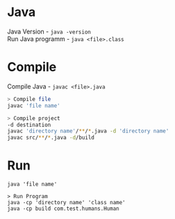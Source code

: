 # Java

Java Version - `java -version` <br>
Run Java programm - `java <file>.class`

# Compile

Compile Java - `javac <file>.java`

```sh
> Compile file
javac 'file name'

> Compile project 
-d destination 
javac 'directory name'/**/*.java -d 'directory name'
javac src/**/*.java -d/build 
```

# Run

```shell
java 'file name'
```

```shell
> Run Program
java -cp 'directory name' 'class name'
java -cp build com.test.humans.Human
```
